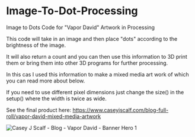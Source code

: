 # Image-To-Dot-Processing
Image to Dots Code for "Vapor David" Artwork in Processing

This code will take in an image and then place "dots" according to the brightness of the image.

It will also return a count and you can then use this information to 3D print them or bring them into other 3D programs for further processing.

In this cas I used this information to make a mixed media art work of which you can read more about below.

If you need to use different pixel dimensions just change the size() in the setup() where the width is twice as wide.

See the final product here: https://www.caseyjscalf.com/blog-full-roll/vapor-david-mixed-media-artwork

![Casey J Scalf - Blog - Vapor David - Banner Hero 1](https://user-images.githubusercontent.com/7865492/209698447-7026594b-ebae-4425-bf02-fbb5163a0c79.JPG)

